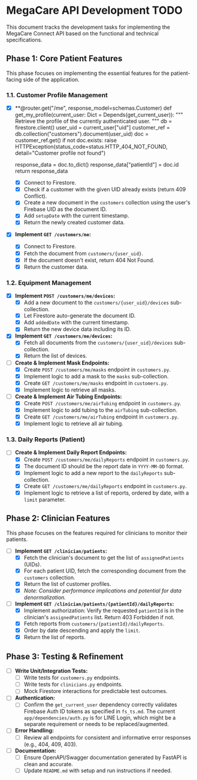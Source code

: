 # MegaCare API Development TODO

This document tracks the development tasks for implementing the MegaCare Connect API based on the functional and technical specifications.

## Phase 1: Core Patient Features

This phase focuses on implementing the essential features for the patient-facing side of the application.

### 1.1. Customer Profile Management
- [x] **@router.get("/me", response_model=schemas.Customer)
def get_my_profile(current_user: Dict = Depends(get_current_user)):
    """
    Retrieve the profile of the currently authenticated user.
    """
    db = firestore.client()
    user_uid = current_user["uid"]
    customer_ref = db.collection("customers").document(user_uid)
    doc = customer_ref.get()
    if not doc.exists:
        raise HTTPException(status_code=status.HTTP_404_NOT_FOUND, detail="Customer profile not found")

    response_data = doc.to_dict()
    response_data["patientId"] = doc.id
    return response_data

  - [x] Connect to Firestore.
  - [x] Check if a customer with the given UID already exists (return 409 Conflict).
  - [x] Create a new document in the `customers` collection using the user's Firebase UID as the document ID.
  - [x] Add `setupDate` with the current timestamp.
  - [x] Return the newly created customer data.
- [x] **Implement `GET /customers/me`:**
  - [x] Connect to Firestore.
  - [x] Fetch the document from `customers/{user_uid}`.
  - [x] If the document doesn't exist, return 404 Not Found.
  - [x] Return the customer data.

### 1.2. Equipment Management
- [x] **Implement `POST /customers/me/devices`:**
  - [x] Add a new document to the `customers/{user_uid}/devices` sub-collection.
  - [x] Let Firestore auto-generate the document ID.
  - [x] Add `addedDate` with the current timestamp.
  - [x] Return the new device data including its ID.
- [x] **Implement `GET /customers/me/devices`:**
  - [x] Fetch all documents from the `customers/{user_uid}/devices` sub-collection.
  - [x] Return the list of devices.
- [ ] **Create & Implement Mask Endpoints:**
  - [x] Create `POST /customers/me/masks` endpoint in `customers.py`.
  - [x] Implement logic to add a mask to the `masks` sub-collection.
  - [x] Create `GET /customers/me/masks` endpoint in `customers.py`.
  - [x] Implement logic to retrieve all masks.
- [ ] **Create & Implement Air Tubing Endpoints:**
  - [x] Create `POST /customers/me/airTubing` endpoint in `customers.py`.
  - [x] Implement logic to add tubing to the `airTubing` sub-collection.
  - [x] Create `GET /customers/me/airTubing` endpoint in `customers.py`.
  - [x] Implement logic to retrieve all air tubing.

### 1.3. Daily Reports (Patient)
- [ ] **Create & Implement Daily Report Endpoints:**
  - [x] Create `POST /customers/me/dailyReports` endpoint in `customers.py`.
  - [x] The document ID should be the report date in `YYYY-MM-DD` format.
  - [x] Implement logic to add a new report to the `dailyReports` sub-collection.
  - [x] Create `GET /customers/me/dailyReports` endpoint in `customers.py`.
  - [x] Implement logic to retrieve a list of reports, ordered by date, with a `limit` parameter.

## Phase 2: Clinician Features

This phase focuses on the features required for clinicians to monitor their patients.

- [ ] **Implement `GET /clinician/patients`:**
  - [x] Fetch the clinician's document to get the list of `assignedPatients` (UIDs).
  - [x] For each patient UID, fetch the corresponding document from the `customers` collection.
  - [x] Return the list of customer profiles.
  - [x] *Note: Consider performance implications and potential for data denormalization.*
- [ ] **Implement `GET /clinician/patients/{patientId}/dailyReports`:**
  - [x] Implement authorization: Verify the requested `patientId` is in the clinician's `assignedPatients` list. Return 403 Forbidden if not.
  - [x] Fetch reports from `customers/{patientId}/dailyReports`.
  - [x] Order by date descending and apply the `limit`.
  - [x] Return the list of reports.

## Phase 3: Testing & Refinement

- [ ] **Write Unit/Integration Tests:**
  - [ ] Write tests for `customers.py` endpoints.
  - [ ] Write tests for `clinicians.py` endpoints.
  - [ ] Mock Firestore interactions for predictable test outcomes.
- [ ] **Authentication:**
  - [ ] Confirm the `get_current_user` dependency correctly validates Firebase Auth ID tokens as specified in `fs_ts.md`. The current `app/dependencies/auth.py` is for LINE Login, which might be a separate requirement or needs to be replaced/augmented.
- [ ] **Error Handling:**
  - [ ] Review all endpoints for consistent and informative error responses (e.g., 404, 409, 403).
- [ ] **Documentation:**
  - [ ] Ensure OpenAPI/Swagger documentation generated by FastAPI is clean and accurate.
  - [ ] Update `README.md` with setup and run instructions if needed.